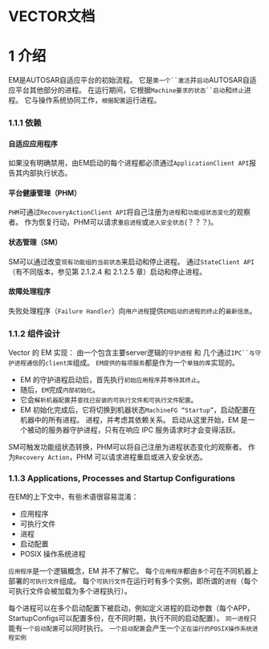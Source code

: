 
# VECTOR文档



# 1 介绍
EM是AUTOSAR自适应平台的初始流程。
它是`第一个``激活`并`启动`AUTOSAR自适应平台其他部分的进程。
在运行期间，它根据`Machine要求的状态``启动`和`终止`进程。
它与操作系统协同工作，`根据配置`运行进程。

### 1.1.1 依赖
#### 自适应应用程序
如果没有明确禁用，由EM启动的每个进程都必须通过`ApplicationClient API`报告其内部执行状态。

#### 平台健康管理（PHM）
`PHM`可通过`RecoveryActionClient API`将自己注册为`进程`和`功能组状态变化`的观察者。
作为恢复行动，PHM可以请求`重启进程`或`进入安全状态`(？？？)。

#### 状态管理（SM）
SM可以通过改变`现有功能组的当前状态`来启动和停止进程。
通过`StateClient API`（有不同版本，参见第 2.1.2.4 和 2.1.2.5 章）启动和停止进程。

#### 故障处理程序
失败处理程序（`Failure Handler`）向`用户进程`提供`EM启动的进程的终止`的`最新信息`。




### 1.1.2 组件设计
Vector 的 EM 实现：
由一个包含主要server逻辑的`守护进程` 和 几个通过`IPC``与守护进程通信`的`client库`组成。
`EM提供的每项服务`都是作为一个`单独的库`实现的。

* EM 的守护进程启动后，首先执行`初始应用程序`并`等待其终止`。
* 随后，`EM`完成`内部初始化`。
* 它会`解析机器配置`并`查找已安装的可执行文件和可执行文件配置`。
* EM 初始化完成后，它将切换到机器状态`MachineFG “Startup”`，启动配置在机器中的所有进程。
进程，并考虑其依赖关系。
启动从这里开始，EM 是一个被动的服务器守护进程，只有在响应 IPC 服务请求时才会变得活跃。

SM可触发功能组状态转换，PHM可以将自己注册为进程状态变化的观察者。
作为`Recovery Action`，PHM 可以请求进程重启或进入安全状态。


### 1.1.3 Applications, Processes and Startup Configurations
在EM的上下文中，有些术语很容易混淆：
- 应用程序
- 可执行文件
- 进程
- 启动配置
- POSIX 操作系统进程

`应用程序`是一个逻辑概念，EM 并不了解它。
每个`应用程序`都由`多个`可在不同机器上部署的`可执行文件`组成。
每个`可执行文件`在运行时有多个实例，即所谓的`进程`（每个可执行文件会被加载为多个进程执行）。

每个进程可以在多个启动配置下被启动，例如定义进程的启动参数（每个APP，StartupConfigs可以配置多份，在不同时期，执行不同的启动配置）。
`同一进程`只能有`一个启动配置`可以同时执行。
`一个启动配置`会产生一个`正在运行的POSIX操作系统进程实例`
















